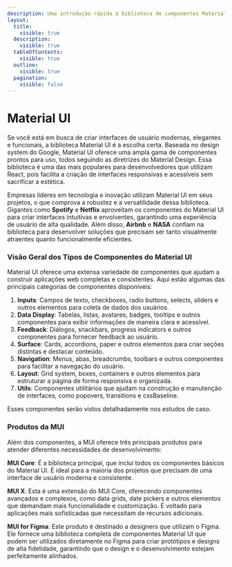 ```yaml
---
description: Uma introdução rápida à biblioteca de componentes Material UI.
layout:
  title:
    visible: true
  description:
    visible: true
  tableOfContents:
    visible: true
  outline:
    visible: true
  pagination:
    visible: false
---
```


# Material UI

Se você está em busca de criar interfaces de usuário modernas, elegantes e funcionais, a biblioteca Material UI é a escolha certa. Baseada no design system do Google, Material UI oferece uma ampla gama de componentes prontos para uso, todos seguindo as diretrizes do Material Design. Essa biblioteca é uma das mais populares para desenvolvedores que utilizam React, pois facilita a criação de interfaces responsivas e acessíveis sem sacrificar a estética.

Empresas líderes em tecnologia e inovação utilizam Material UI em seus projetos, o que comprova a robustez e a versatilidade dessa biblioteca. Gigantes como **Spotify** e **Netflix** aproveitam os componentes do Material UI para criar interfaces intuitivas e envolventes, garantindo uma experiência de usuário de alta qualidade. Além disso, **Airbnb** e **NASA** confiam na biblioteca para desenvolver soluções que precisam ser tanto visualmente atraentes quanto funcionalmente eficientes.

### Visão Geral dos Tipos de Componentes do Material UI

Material UI oferece uma extensa variedade de componentes que ajudam a construir aplicações web completas e consistentes. Aqui estão algumas das principais categorias de componentes disponíveis:

1. **Inputs**: Campos de texto, checkboxes, radio buttons, selects, sliders e outros elementos para coleta de dados dos usuários.
2. **Data Display**: Tabelas, listas, avatares, badges, tooltips e outros componentes para exibir informações de maneira clara e acessível.
3. **Feedback**: Diálogos, snackbars, progress indicators e outros componentes para fornecer feedback ao usuário.
4. **Surface**: Cards, accordions, paper e outros elementos para criar seções distintas e destacar conteúdo.
5. **Navigation**: Menus, abas, breadcrumbs, toolbars e outros componentes para facilitar a navegação do usuário.
6. **Layout**: Grid system, boxes, containers e outros elementos para estruturar a página de forma responsiva e organizada.
7. **Utils**: Componentes utilitários que ajudam na construção e manutenção de interfaces, como popovers, transitions e cssBaseline.

Esses componentes serão vistos detalhadamente nos estudos de caso.

### Produtos da MUI

Além dos componentes, a MUI oferece três principais produtos para atender diferentes necessidades de desenvolvimento:

**MUI Core**: É a biblioteca principal, que inclui todos os componentes básicos do Material UI. É ideal para a maioria dos projetos que precisam de uma interface de usuário moderna e consistente.

**MUI X**: Esta é uma extensão do MUI Core, oferecendo componentes avançados e complexos, como data grids, date pickers e outros elementos que demandam mais funcionalidade e customização. É voltado para aplicações mais sofisticadas que necessitam de recursos adicionais.

**MUI for Figma**: Este produto é destinado a designers que utilizam o Figma. Ele fornece uma biblioteca completa de componentes Material UI que podem ser utilizados diretamente no Figma para criar protótipos e designs de alta fidelidade, garantindo que o design e o desenvolvimento estejam perfeitamente alinhados.
